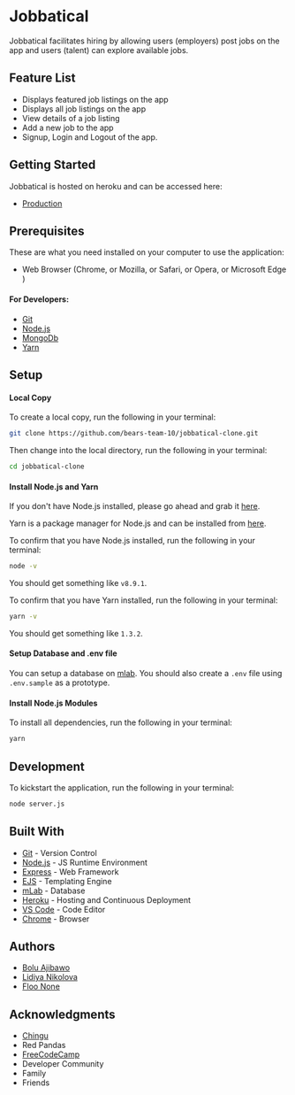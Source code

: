 # Jobbatical
Jobbatical facilitates hiring by allowing users (employers) post jobs on the app and users (talent) can explore available jobs.


## Feature List
* Displays featured job listings on the app
* Displays all job listings on the app
* View details of a job listing
* Add a new job to the app
* Signup, Login and Logout of the app.


## Getting Started
Jobbatical is hosted on heroku and can be accessed here:
 - [Production](https://jobbatical.herokuapp.com/)

## Prerequisites
 These are what you need installed on your computer to use the application:

 - Web Browser (Chrome, or Mozilla, or Safari, or Opera, or Microsoft Edge )

 #### For Developers:
 - [Git](https://git-scm.com/)
 - [Node.js](https://nodejs.org/en/download/)
 - [MongoDb](https://www.mongodb.com/download-center#community)
 - [Yarn](https://yarnpkg.com/en/docs/install)
     
## Setup
#### Local Copy
To create a local copy, run the following in your terminal:
```bash
git clone https://github.com/bears-team-10/jobbatical-clone.git
```
Then change into the local directory, run the following in your terminal:
```bash
cd jobbatical-clone
```

#### Install Node.js and Yarn
If you don't have Node.js installed, please go ahead and grab it [here](https://nodejs.org/).

Yarn is a package manager for Node.js and can be installed from [here](https://yarnpkg.com/en/docs/install).

To confirm that you have Node.js installed, run the following in your terminal:
```bash
node -v
```
You should get something like `v8.9.1`.

To confirm that you have Yarn installed, run the following in your terminal:
```bash
yarn -v
```
You should get something like `1.3.2`.

#### Setup Database and .env file
You can setup a database on [mlab](https://mlab.com/). You should also create a `.env` file using `.env.sample` as a prototype.

#### Install Node.js Modules
To install all dependencies, run the following in your terminal:
```bash
yarn
```


## Development
To kickstart the application, run the following in your terminal:
```bash
node server.js
```

## Built With

- [Git](https://git-scm.com/) - Version Control
- [Node.js](https://nodejs.org/) - JS Runtime Environment
- [Express](https://expressjs.com/en/starter/installing.html) - Web Framework
- [EJS](http://ejs.co/) - Templating Engine
- [mLab](https://mlab.com/) - Database 
- [Heroku](https://www.heroku.com) - Hosting and Continuous Deployment
- [VS Code](https://code.visualstudio.com/) - Code Editor
- [Chrome](https://www.google.com/chrome/browser/desktop/index.html) - Browser


## Authors

* [Bolu Ajibawo](https://github.com/ajibs)
* [Lidiya Nikolova](https://github.com/l-emi)
* [Floo None](https://github.com/floonone)


## Acknowledgments
* [Chingu](https://chingu-cohorts.github.io/chingu-directory/)
* Red Pandas
* [FreeCodeCamp](https://www.freecodecamp.org/)
* Developer Community
* Family
* Friends
